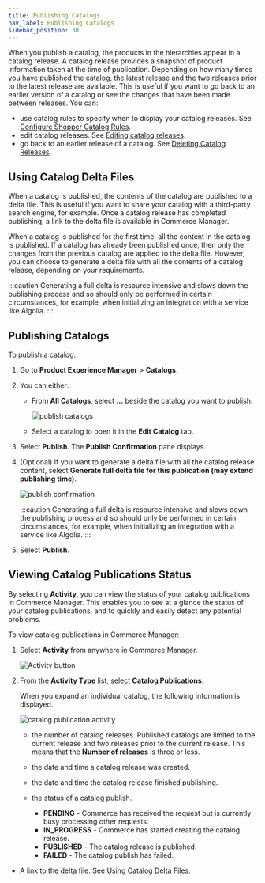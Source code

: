 ```yaml
---
title: Publishing Catalogs 
nav_label: Publishing Catalogs
sidebar_position: 30
---
```


When you publish a catalog, the products in the hierarchies appear in a catalog release. A catalog release provides a snapshot of product information taken at the time of publication.  Depending on how many times you have published the catalog, the latest release and the two releases prior to the latest release are available. This is useful if you want to go back to an earlier version of a catalog or see the changes that have been made between releases. You can:

- use catalog rules to specify when to display your catalog releases. See [Configure Shopper Catalog Rules](/docs/pxm/catalogs/catalogs-cm/catalog-rules).
- edit catalog releases. See [Editing catalog releases](/docs/pxm/catalogs/catalogs-cm/editing-catalogs#editing-catalog-releases).
- go back to an earlier release of a catalog. See [Deleting Catalog Releases](/docs/pxm/catalogs/catalogs-cm/deleting-catalogs#deleting-catalog-releases).

## Using Catalog Delta Files

When a catalog is published, the contents of the catalog are published to a delta file. This is useful if you want to share your catalog with a third-party search engine, for example. Once a catalog release has completed publishing, a link to the delta file is available in Commerce Manager.

When a catalog is published for the first time, all the content in the catalog is published. If a catalog has already been published once, then only the changes from the previous catalog are applied to the delta file. However, you can choose to generate a delta file with all the contents of a catalog release, depending on your requirements. 

:::caution
Generating a full delta is resource intensive and slows down the publishing process and so should only be performed in certain circumstances, for example, when initializing an integration with a service like Algolia.
:::

## Publishing Catalogs

To publish a catalog:

1. Go to **Product Experience Manager** > **Catalogs**.
1. You can either:

    - From **All Catalogs**, select **...** beside the catalog you want to publish.

      ![publish catalogs](/assets/full_publish.png)

    - Select a catalog to open it in the **Edit Catalog** tab. 
   
1. Select **Publish**. The **Publish Confirmation** pane displays. 
1. (Optional) If you want to generate a delta file with all the catalog release content, select **Generate full delta file for this publication (may extend publishing time)**.

   ![publish confirmation](/assets/publish-confirmation.png)

   :::caution
   Generating a full delta is resource intensive and slows down the publishing process and so should only be performed in certain circumstances, for example, when initializing an integration with a service like Algolia.
   :::

1. Select **Publish**.

## Viewing Catalog Publications Status

By selecting **Activity**, you can view the status of your catalog publications in Commerce Manager. This enables you to see at a glance the status of your catalog publications, and to quickly and easily detect any potential problems.

To view catalog publications in Commerce Manager:

1. Select **Activity** from anywhere in Commerce Manager.

   ![Activity button](/assets/activity_button.png)

2. From the **Activity Type** list, select **Catalog Publications**.

   When you expand an individual catalog, the following information is displayed.

   ![catalog publication activity](/assets/catalog_publication.png)

   - the number of catalog releases. Published catalogs are limited to the current release and two releases prior to the current release. This means that the **Number of releases** is three or less.
   - the date and time a catalog release was created.
   - the date and time the catalog release finished publishing.
   - the status of a catalog publish. 

        - **PENDING** - Commerce has received the request but is currently busy processing other requests.
        - **IN_PROGRESS** - Commerce has started creating the catalog release.
        - **PUBLISHED** - The catalog release is published.
        - **FAILED** - The catalog publish has failed.
     
  - A link to the delta file. See [Using Catalog Delta Files](#using-catalog-deltas).
